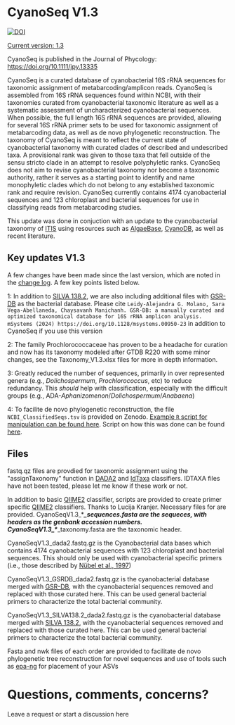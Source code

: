 # CyanoSeq V1.3

[![DOI](https://zenodo.org/badge/DOI/10.5281/zenodo.7864137.svg)](https://doi.org/10.5281/zenodo.7864137)

[Current version: 1.3](https://zenodo.org/record/)

CyanoSeq is published in the Journal of Phycology: https://doi.org/10.1111/jpy.13335

CyanoSeq is a curated database of cyanobacterial 16S rRNA sequences for taxonomic assignment of metabarcoding/amplicon reads. CyanoSeq is assembled from 16S rRNA sequences found within NCBI, with their taxonomies curated from cyanobacterial taxonomic literature as well as a systematic assessment of uncharacterized cyanobacterial sequences. When possible, the full length 16S rRNA sequences are provided, allowing for several 16S rRNA primer sets to be used for taxonomic assignment of metabarcoding data, as well as de novo phylogenetic reconstruction. The taxonomy of CyanoSeq is meant to reflect the current state of cyanobacterial taxonomy with curated clades of described and undescribed taxa. A provisional rank was given to those taxa that fell outside of the sensu stricto clade in an attempt to resolve polyphyletic ranks. CyanoSeq does not aim to revise cyanobacterial taxonomy nor become a taxonomic authority, rather it serves as a starting point to identify and name monophyletic clades which do not belong to any established taxonomic rank and require revision. CyanoSeq currently contains 4174 cyanobacterial sequences and 123 chloroplast and bacterial sequences for use in classifying reads from metabarcoding studies.

This update was done in conjuction with an update to the cyanobacterial taxonomy of [ITIS](https://itis.gov/) using resources such as [AlgaeBase](AlgaeBase.org), [CyanoDB](www.cyanodb.cz/), as well as recent literature. 

## Key updates V1.3
A few changes have been made since the last version, which are noted in the [change log](https://github.com/flefler/CyanoSeq/blob/main/ChangeLog.md). A few key points listed below.

1: In addition to [SILVA 138.2](https://www.arb-silva.de/), we are also including additional files with [GSR-DB](https://manichanh.vhir.org/gsrdb/index.php) as the bacterial database. Please cite ```Leidy-Alejandra G. Molano, Sara Vega-Abellaneda, Chaysavanh Manichanh. GSR-DB: a manually curated and optimized taxonomical database for 16S rRNA amplicon analysis. mSystems (2024) https://doi.org/10.1128/msystems.00950-23``` in addition to CyanoSeq if you use this version

2: The family Prochlorococcaceae has proven to be a headache for curation and now has its taxonomy modeled after GTDB R220 with some minor changes, see the Taxonomy_V1.3.xlsx files for more in depth information.

3: Greatly reduced the number of sequences, primarily in over represented genera (e.g., <I>Dolichospermum</I>, <I>Prochlorococcus</I>, etc) to reduce redundancy. This <I>should</I> help with classification, especially with the difficult groups (e.g., ADA-<I>Aphanizomenon</I>/<I>Dolichospermum</I>/<I>Anabaena</I>)

4: To facilite de novo phylogenetic reconstruction, the file ```NCBI_ClassifiedSeqs.tsv``` is provided on Zenodo. [Example ```R``` script for manipulation can be found here](https://github.com/flefler/CyanoSeq/blob/main/RetrivingSeqs.md). Script on how this was done can be found [here](https://github.com/flefler/CyanoSeq/blob/main/ScrapeNCBI_Classify.md).

## Files

fastq.qz files are provdied for taxonomic assignment using the "assignTaxonomy" function in [DADA2](https://benjjneb.github.io/dada2/tutorial.html) and [IdTaxa](https://microbiomejournal.biomedcentral.com/articles/10.1186/s40168-018-0521-5) classifiers. IDTAXA files have not been tested, please let me know if these work or not.

In addition to basic [QIIME2](https://docs.qiime2.org/2022.8/) classifier, scripts are  provided to create primer specific [QIIME2](https://docs.qiime2.org/2022.8/) classifiers. Thanks to Lucija Kranjer. Necessary files for are provided. CyanoSeqV1.3_\****\_sequences.fasta are the sequeces, with headers as the genbank accession numbers. CyanoSeqV1.3_\****\_taxonomy.fasta are the taxonomic header. 

CyanoSeqV1.3_dada2.fastq.gz is the Cyanobacterial data bases which contains 4174 cyanobacterial sequences with 123 chloroplast and bacterial sequences. This should only be used with cyanobacterial specific primers (i.e., those described by [Nübel et al., 1997](https://journals.asm.org/doi/10.1128/aem.63.8.3327-3332.1997)) 

CyanoSeqV1.3_GSRDB_dada2.fastq.gz is the cyanobacterial database merged with [GSR-DB](https://manichanh.vhir.org/gsrdb/index.php), with the cyanobacterial sequences removed and replaced with those curated here. This can be used general bacterial primers to characterize the total bacterial community. 

CyanoSeqV1.3_SILVA138.2_dada2.fastq.gz is the cyanobacterial database merged with [SILVA 138.2](https://www.arb-silva.de/), with the cyanobacterial sequences removed and replaced with those curated here. This can be used general bacterial primers to characterize the total bacterial community. 

Fasta and nwk files of each order are provided to facilitate de novo phylogenetic tree reconstruction for novel sequences and use of tools such as [epa-ng](https://github.com/pierrebarbera/epa-ng) for placement of your ASVs

# Questions, comments, concerns?

Leave a request or start a discussion here
